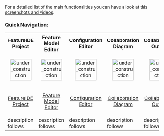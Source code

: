 For a detailed list of the main functionalities you can have a look at this [screenshots and videos](http://wwwiti.cs.uni-magdeburg.de/iti_db/research/featureide/#screenshots).


### Quick Navigation:

<table>
	<tr>
		<th>
			FeatureIDE Project
		</th>
		<th>
			Feature Model Editor
		</th>
		<th>
			Configuration Editor
		</th>
		<th>
			Collaboration Diagram
		</th>
		<th>
			Collaboration Outline
		</th>
		<th>
			Statistic View
		</th>
	</tr>
	<tr>
		<td width="106px">
			<p align="center">
				<img height="70" width="70" alt="under_construction" src="https://github.com/tthuem/FeatureIDE/wiki/Assets/Home/under_construction.png">
			</p>
		</td>
		<td width="106px">
			<p align="center">
				<img height="70" width="70" alt="under_construction" src="https://github.com/tthuem/FeatureIDE/wiki/Assets/Home/under_construction.png">
			</p>
		</td>
		<td width="106px">
			<p align="center">
				<img height="70" width="70" alt="under_construction" src="https://github.com/tthuem/FeatureIDE/wiki/Assets/Home/under_construction.png">
			</p>
		</td>
		<td width="106px">
			<p align="center">
				<img height="70" width="70" alt="under_construction" src="https://github.com/tthuem/FeatureIDE/wiki/Assets/Home/under_construction.png">
			</p>
		</td>
		<td width="106px">
			<p align="center">
				<img height="70" width="70" alt="under_construction" src="https://github.com/tthuem/FeatureIDE/wiki/Assets/Home/under_construction.png">
			</p>
		</td>
		<td width="106px">
			<p align="center">
				<img height="70" width="70" alt="under_construction" src="https://github.com/tthuem/FeatureIDE/wiki/Assets/Home/under_construction.png">
			</p>
		</td>
	</tr>
	<tr>
		<td>
			<p align="center">
				<a href="/tthuem/FeatureIDE/wiki/index-FeatureIDE-Diagram-[SPL-Dev]">FeatureIDE Project</a>
			</p>
		</td>
		<td>
			<p align="center">
				<a href="/tthuem/FeatureIDE/wiki/index-Feature-Model-Editor-[SPL-Dev]">Feature Model Editor</a>
			</p>
		</td>
		<td>
			<p align="center">
				<a href="/tthuem/FeatureIDE/wiki/Configuration-Editor-[SPL-Dev]">Configuration Editor</a>
			</p>
		</td>
		<td>
			<p align="center">
				<a href="/tthuem/FeatureIDE/wiki/Collaboration-Diagram-[SPL-Dev]">Collaboration Diagram</a>
			</p>
		</td>
		<td>
			<p align="center">
				<a href="/tthuem/FeatureIDE/wiki/Collaboration-Outline-[SPL-Dev]">Collaboration Outline</a>
			</p>
		</td>
		<td>
			<p align="center">
				<a href="/tthuem/FeatureIDE/wiki/Statistics-View-[SPL-Dev]">Statistics View</a>
			</p>
		</td>
	</tr>
	<tr>
		<td>
			description follows
		</td>
		<td>
			description follows
		</td>
		<td>
			description follows
		</td>
		<td>
			description follows
		</td>
		<td>
			description follows
		</td>
		<td>
			description follows
		</td>
	</tr>
</table>